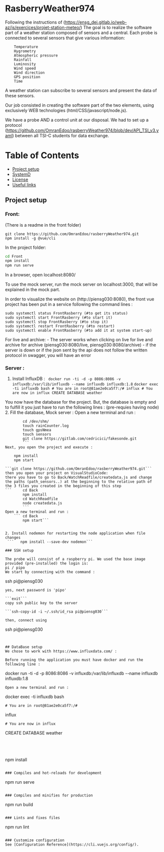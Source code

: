 # RasberryWeather974
Following the instructions of (https://ensg_dei.gitlab.io/web-az/js/exercices/projet-station-meteo/)
The goal is to realize the software part of a weather station composed of sensors and a central. Each probe is connected to several sensors that give various information:
```
    Temperature
    Hygrometry
    Atmospheric pressure
    Rainfall
    Luminosity
    Wind speed 
    Wind direction
    GPS position  
    Time
```
A weather station can subscribe to several sensors and present the data of these sensors.

Our job consisted in creating the software part of the two elements, using exclusively WEB technologies (html/CSS/javascript/node.js).

We have a probe AND a control unit at our disposal. We had to set up a protocol (https://github.com/OmranEdoo/rasberryWeather974/blob/dev/API_TSI_v3.yaml) between all TSI-C students for data exchange.

# Table of Contents

- [Project setup](#projectsetup)
- [SystemD](#systemd)
- [License](#license)
- [Useful links](#usefullinks)


## Project setup
### Front: 
(There is a readme in the front folder)

```
git clone https://github.com/OmranEdoo/rasberryWeather974.git
npm install -g @vue/cli  
```
In the project folder:
```cmd
cd Front 
npm install 
npm run serve 
```

In a browser, open localhost:8080/

To use the mock server, run the mock server on localhost:3000, that will be explained in the mock part.

In order to visualize the website on (http://piensg030:8080), the front vue project has been put in a service following the command lines : 
```
sudo systemctl status FrontRasberry (#to get its status)
sudo systemctl start FrontRasberry (#to start it)
sudo systemctl stop FrontRasberry (#to stop it)
sudo systemctl restart FrontRasberry (#to restart)
sudo systemctl enable FrontRasberry (#to add it at system start-up)
```

For live and archive:
        - The server works when clicking on live for live and archive for archive (piensg030:8080/live, piensg030:8080/archive)
        - if the server is down or if the json sent by the api does not follow the written protocol in swagger, you will have an error 

### Server : 
1. Install InfluxDB : 
``` docker run -ti -d -p 8086:8086 -v influxdb:/var/lib/influxdb --name influxdb influxdb:1.8```
		```docker exec -ti influxdb bash
        # You are in root@81ae2e0ca5f7:/#
        influx
        # You are now in influx
        CREATE DATABASE weather```


You now have the database for the project. But, the database is empty and to fulfill it you just have to run the following lines : (pre-requies having node)
2. Fill the database, Mock server : 
Open a new terminal and run :

```     mkdir /dev/shm/ 
		cd /dev/shm/
		touch rainCounter.log
		touch gpsNmea
		touch sensors
		git clone https://gitlab.com/cedricici/fakesonde.git
        ```
Next, you open the project and execute : 
```
		npm install 
		npm start
```
```git clone https://github.com/OmranEdoo/rasberryWeather974.git```
then you open your project on VisualStudioCode:
there you have to go to Back/WatchReadfile/createdata.js and change the paths (path_sensors..) at the beginning to the relative path of the 3 files you created in the beginning of this step
```		cd Back
		npm install 
		cd WatchReadfile
		node createdata.js
        ```
Open a new terminal and run :
	```	cd Back 
		npm start```


2. Install nodemon for restarting the node application when file changes
 ```   npm install --save-dev nodemon```

### SSH setup

The probe will consist of a raspberry pi. We used the base image provided (pre-installed) the login is: 
pi / pipo
We start by connecting with the command :
```
ssh pi@piensg030
```
yes, next password is 'pipo'

```exit```
copy ssh public key to the server 

```ssh-copy-id -i ~/.ssh/id_rsa pi@piensg030```

then, connect using 
```
ssh pi@piensg030
```


## DataBase setup
We chose to work with https://www.influxdata.com/ :

Before running the application you must have docker and run the following line :
```

docker run -ti -d -p 8086:8086 -v influxdb:/var/lib/influxdb --name influxdb influxdb:1.8

```
Open a new terminal and run :
```
docker exec -ti influxdb bash
```
# You are in root@81ae2e0ca5f7:/#
```
influx
```
# You are now in influx
```
CREATE DATABASE weather
```




```
npm install
```

### Compiles and hot-reloads for development
```
npm run serve
```

### Compiles and minifies for production
```
npm run build
```

### Lints and fixes files
```
npm run lint
```

### Customize configuration
See [Configuration Reference](https://cli.vuejs.org/config/).

